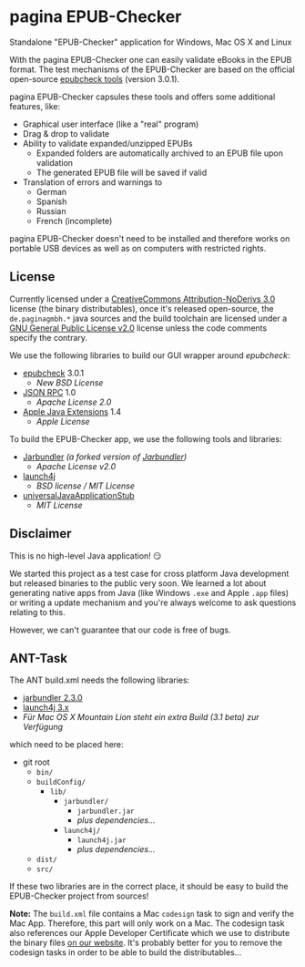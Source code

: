 pagina EPUB-Checker
============

Standalone "EPUB-Checker" application for Windows, Mac OS X and Linux

With the pagina EPUB-Checker one can easily validate eBooks in the EPUB format. The test mechanisms of the EPUB-Checker are based on the official open-source [epubcheck tools](https://github.com/IDPF/epubcheck) (version 3.0.1).

pagina EPUB-Checker capsules these tools and offers some additional features, like:

* Graphical user interface (like a "real" program)
* Drag & drop to validate
* Ability to validate expanded/unzipped EPUBs
  * Expanded folders are automatically archived to an EPUB file upon validation
  * The generated EPUB file will be saved if valid
* Translation of errors and warnings to
  * German
  * Spanish
  * Russian
  * French (incomplete)

pagina EPUB-Checker doesn't need to be installed and therefore works on portable USB devices as well as on computers with restricted rights.


License
-------

Currently licensed under a [CreativeCommons Attribution-NoDerivs 3.0](http://creativecommons.org/licenses/by-nd/3.0/) license (the binary distributables), once it's released open-source, the `de.paginagmbh.*` java sources and the build toolchain are licensed under a [GNU General Public License v2.0](http://choosealicense.com/licenses/gpl-2.0/) license unless the code comments specify the contrary.

We use the following libraries to build our GUI wrapper around *epubcheck*:
* [epubcheck](https://github.com/IDPF/epubcheck) 3.0.1
  * *New BSD License*
* [JSON RPC](http://mvnrepository.com/artifact/com.metaparadigm/json-rpc/1.0) 1.0
  * *Apache License 2.0*
* [Apple Java Extensions](http://mvnrepository.com/artifact/com.apple/AppleJavaExtensions/1.4) 1.4
  * *Apple License*

To build the EPUB-Checker app, we use the following tools and libraries:
* [Jarbundler](https://github.com/tofi86/Jarbundler) *(a forked version of [Jarbundler](http://informagen.com/JarBundler/))*
  * *Apache License v2.0*
* [launch4j](http://launch4j.sourceforge.net/)
  * *BSD license / MIT License*
* [universalJavaApplicationStub](https://github.com/tofi86/universalJavaApplicationStub)
  * *MIT License*


Disclaimer
----------

This is no high-level Java application! :smirk:

We started this project as a test case for cross platform Java development but released binaries to the public very soon. We learned a lot about generating native apps from Java (like Windows `.exe` and Apple `.app` files) or writing a update mechanism and you're always welcome to ask questions relating to this.

However, we can't guarantee that our code is free of bugs.


ANT-Task
----------------

The ANT build.xml needs the following libraries:

* [jarbundler 2.3.0](https://github.com/tofi86/Jarbundler/releases/tag/v2.3.0 "Jarbundler 2.3.0 Download")
* [launch4j 3.x](https://sourceforge.net/projects/launch4j/files/launch4j-3/ "launch4j 3.x Download")
 * _Für Mac OS X Mountain Lion steht ein extra Build (3.1 beta) zur Verfügung_

which need to be placed here:

* git root
  * `bin/`
  * `buildConfig/`
    * `lib/`
      * `jarbundler/`
        * `jarbundler.jar`
        * *plus dependencies...*
      * `launch4j/`
        * `launch4j.jar`
        * *plus dependencies...*
  * `dist/`
  * `src/`

If these two libraries are in the correct place, it should be easy to build the EPUB-Checker project from sources!

**Note:** The `build.xml` file contains a Mac `codesign` task to sign and verify the Mac App. Therefore, this part will only work on a Mac. The codesign task also references our Apple Developer Certificate which we use to distribute the binary files [on our website](http://www.pagina-online.de/produkte/epub-checker/). It's probably better for you to remove the codesign tasks in order to be able to build the distributables...
